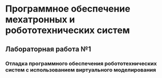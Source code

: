 # Программное обеспечение мехатронных и робототехнических систем

## Лабораторная работа №1

### Отладка программного обеспечения робототехнических систем с использованием виртуального моделирования